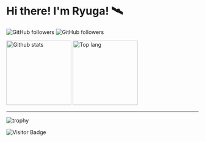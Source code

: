 # Hi there! I'm Ryuga! 🛰
![GitHub followers](https://img.shields.io/github/followers/ryuga0719?style=social)
<img alt="GitHub followers" src="https://img.shields.io/github/followers/ryuga0719?style=social">
<p align=left>
  <img alt="Github stats" height="170px" src="https://github-readme-stats.vercel.app/api?username=ryuga0719&count_private=true&show_icons=true&theme=radical" />
  <img alt="Top lang" height="170px" src="https://github-readme-stats.vercel.app/api/top-langs/?username=ryuga0719&langs_count=6&layout=compact&theme=radical" />
</p>
<hr />
<p>
  <img alt="trophy" src="https://github-profile-trophy.vercel.app/?username=ryuga0719&theme=radical" />
 </p>
 
 ![Visitor Badge](https://visitor-badge.laobi.icu/badge?page_id=ryuga0719.ryuga0719)

<!--
**ryuga0719/ryuga0719** is a ✨ _special_ ✨ repository because its `README.md` (this file) appears on your GitHub profile.

Here are some ideas to get you started:

- 🔭 I’m currently working on ...
- 🌱 I’m currently learning ...
- 👯 I’m looking to collaborate on ...
- 🤔 I’m looking for help with ...
- 💬 Ask me about ...
- 📫 How to reach me: ...
- 😄 Pronouns: ...
- ⚡ Fun fact: ...
-->
